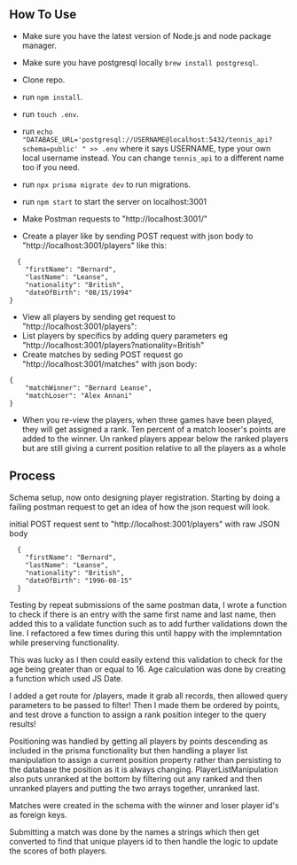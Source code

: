 ## How To Use

- Make sure you have the latest version of Node.js and node package manager.

- Make sure you have postgresql locally `brew install postgresql`.

- Clone repo.

- run `npm install`.

- run `touch .env`.

- run `echo "DATABASE_URL='postgresql://USERNAME@localhost:5432/tennis_api?schema=public' " >> .env` where it says USERNAME, type your own local username instead. You can change `tennis_api` to a different name too if you need.

- run `npx prisma migrate dev` to run migrations.

- run `npm start` to start the server on localhost:3001

- Make Postman requests to "http://localhost:3001/"
- Create a player like by sending POST request with json body to "http://localhost:3001/players" like this: 
```
  {
    "firstName": "Bernard",
    "lastName": "Leanse",
    "nationality": "British",
    "dateOfBirth": "08/15/1994"
}
```
- View all players by sending get request to "http://localhost:3001/players":
- List players by specifics by adding query parameters eg "http://localhost:3001/players?nationality=British"
- Create matches by seding POST request go "http://localhost:3001/matches" with json body:
```
{
    "matchWinner": "Bernard Leanse",
    "matchLoser": "Alex Annani"
}
```
- When you re-view the players, when three games have been played, they will get assigned a rank. Ten percent of a match looser's points are added to the winner. Un ranked players appear below the ranked players but are still giving a current position relative to all the players as a whole



## Process

Schema setup, now onto designing player registration.
Starting by doing a failing postman request to get an idea of how the json request will look.

initial POST request sent to "http://localhost:3001/players" with raw JSON body

```
  {
    "firstName": "Bernard",
    "lastName": "Leanse",
    "nationality": "British",
    "dateOfBirth": "1996-08-15"
  }
```

Testing by repeat submissions of the same postman data, I wrote a function to check if there is an entry with the same first name and last name, then added this to a validate function such as to add further validations down the line. I refactored a few times during this until happy with the implemntation while preserving functionality.

This was lucky as I then could easily extend this validation to check for the age being greater than or equal to 16. Age calculation was done by creating a function which used JS Date. 

I added a get route for /players, made it grab all records, then allowed query parameters to be passed to filter!
Then I made them be ordered by points, and test drove a function to assign a rank position integer to the query results!

Positioning was handled by getting all players by points descending as included in the prisma functionality but then handling a player list manipulation to assign a current position property rather than persisting to the database the position as it is always changing. PlayerListManipulation also puts unranked at the bottom by filtering out any ranked and then unranked players and putting the two arrays together, unranked last.

Matches were created in the schema with the winner and loser player id's as foreign keys.

Submitting a match was done by the names a strings which then get converted to find that unique players id to then handle the logic to update the scores of both players.
